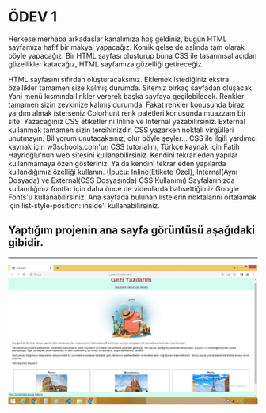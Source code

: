 # ÖDEV 1

Herkese merhaba arkadaşlar kanalımıza hoş geldiniz, bugün HTML sayfamıza hafif bir makyaj yapacağız. Komik gelse de aslında tam olarak böyle yapacağız. Bir HTML sayfası oluşturup buna CSS ile tasarımsal açıdan güzellikler katacağız, HTML sayfamıza güzelliği getireceğiz.

HTML sayfasını sıfırdan oluşturacaksınız. Eklemek istediğiniz ekstra özellikler tamamen size kalmış durumda.
Sitemiz birkaç sayfadan oluşacak. Yani menü kısmında linkler vererek başka sayfaya geçilebilecek.
Renkler tamamen sizin zevkinize kalmış durumda. Fakat renkler konusunda biraz yardım almak isterseniz Colorhunt renk paletleri konusunda muazzam bir site.
Yazacağınız CSS etiketlerini Inline ve Internal yazabilirsiniz. External kullanmak tamamen sizin tercihinizdir.
CSS yazarken noktalı virgülleri unutmayın. Biliyorum unutacaksınız, olur böyle şeyler...
CSS ile ilgili yardımcı kaynak için w3schools.com'un CSS tutorialını, Türkçe kaynak için Fatih Hayrioğlu'nun web sitesini kullanabilirsiniz.
Kendini tekrar eden yapılar kullanmamaya özen gösteriniz. Ya da kendini tekrar eden yapılarda kullandığımız özelliği kullanın. (İpucu: Inline(Etikete Özel), Internal(Aynı Dosyada) ve External(CSS Dosyasında) CSS Kullanımı)
Sayfalarınızda kullandığınız fontlar için daha önce de videolarda bahsettiğimiz Google Fonts'u kullanabilirsiniz.
Ana sayfada bulunan listelerin noktalarını ortalamak için list-style-position: inside'i kullanabilirsiniz.

## Yaptığım projenin ana sayfa görüntüsü aşağıdaki gibidir.
--------------- 

![Proje görüntüsü](./img/ana-sayfa.jpg)